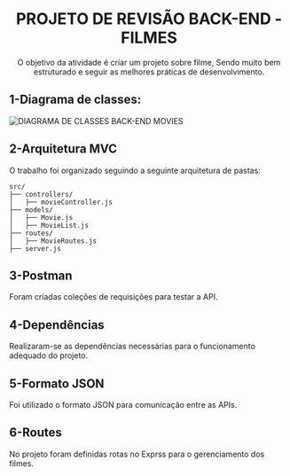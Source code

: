 <h1 align="center">PROJETO DE REVISÃO BACK-END - FILMES</h1>
<p align="center">O objetivo da atividade é criar um projeto sobre filme, Sendo muito bem estruturado e seguir as melhores práticas de desenvolvimento.</p>

## 1-Diagrama de classes:

![DIAGRAMA DE CLASSES BACK-END MOVIES](https://github.com/user-attachments/assets/b026bc07-39dc-45f7-80b9-53dc3381e887)


## 2-Arquitetura MVC
O trabalho foi organizado seguindo a seguinte arquitetura de pastas:

```
src/
├── controllers/
│   ├── movieController.js
├── models/
│   ├── Movie.js
│   ├── MovieList.js
├── routes/
│   ├── MovieRoutes.js
├── server.js
```
## 3-Postman
Foram criadas coleções de requisições para testar a API.

## 4-Dependências
Realizaram-se as dependências necessárias para o funcionamento adequado do projeto.

## 5-Formato JSON
Foi utilizado o formato JSON para comunicação entre as APIs.

## 6-Routes
No projeto foram definidas rotas no Exprss para o gerenciamento dos filmes.
